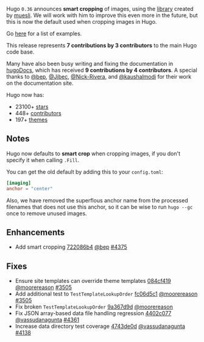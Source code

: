 Hugo `0.36` announces **smart cropping** of images, using the [library](https://github.com/muesli/smartcrop) created by [muesli](https://github.com/muesli). We will work with him to improve this even more in the future, but this is now the default used when cropping images in Hugo.

Go [here](http://hugotest.bep.is/resourcemeta/smartcrop/) for a list of examples.

This release represents **7 contributions by 3 contributors** to the main Hugo code base.

Many have also been busy writing and fixing the documentation in [hugoDocs](https://github.com/gohugoio/hugoDocs), 
which has received **9 contributions by 4 contributors**. A special thanks to [@bep](https://github.com/bep), [@Jibec](https://github.com/Jibec), [@Nick-Rivera](https://github.com/Nick-Rivera), and [@kaushalmodi](https://github.com/kaushalmodi) for their work on the documentation site.


Hugo now has:

* 23100+ [stars](https://github.com/gohugoio/hugo/stargazers)
* 448+ [contributors](https://github.com/gohugoio/hugo/graphs/contributors)
* 197+ [themes](http://themes.gohugo.io/)

## Notes
Hugo now defaults to **smart crop** when cropping images, if you don't specify it when calling `.Fill`.

You can get the old default by adding this to your `config.toml`:

```toml
[imaging]
anchor = "center"
```
Also, we have removed the superflous anchor name from the processed filenames that does not use this anchor, so it can be wise to run `hugo --gc` once to remove unused images.

## Enhancements
* Add smart cropping [722086b4](https://github.com/gohugoio/hugo/commit/722086b4ed3e77d1aba6724474bec06d08e7de06) [@bep](https://github.com/bep) [#4375](https://github.com/gohugoio/hugo/issues/4375)

## Fixes
* Ensure site templates can override theme templates [084cf419](https://github.com/gohugoio/hugo/commit/084cf4191b3c1e7590a4223fd9251019ef5d4c21) [@moorereason](https://github.com/moorereason) [#3505](https://github.com/gohugoio/hugo/issues/3505)
* Add additional test to `TestTemplateLookupOrder` [fc06d5c1](https://github.com/gohugoio/hugo/commit/fc06d5c18bb1e47f90f0297aa8121ee0775e047d) [@moorereason](https://github.com/moorereason) [#3505](https://github.com/gohugoio/hugo/issues/3505)
* Fix broken `TestTemplateLookupOrder` [9a367d9d](https://github.com/gohugoio/hugo/commit/9a367d9d06db6f6cf22121d0397c464ae36e7089) [@moorereason](https://github.com/moorereason) 
* Fix JSON array-based data file handling regression [4402c077](https://github.com/gohugoio/hugo/commit/4402c077754991df19c3bbab0c4a671dcfdc192c) [@vassudanagunta](https://github.com/vassudanagunta) [#4361](https://github.com/gohugoio/hugo/issues/4361)
* Increase data directory test coverage [4743de0d](https://github.com/gohugoio/hugo/commit/4743de0d3c7564fc06972074e903d5502d204353) [@vassudanagunta](https://github.com/vassudanagunta) [#4138](https://github.com/gohugoio/hugo/issues/4138)







